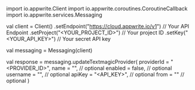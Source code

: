 import io.appwrite.Client
import io.appwrite.coroutines.CoroutineCallback
import io.appwrite.services.Messaging

val client = Client()
    .setEndpoint("https://cloud.appwrite.io/v1") // Your API Endpoint
    .setProject("<YOUR_PROJECT_ID>") // Your project ID
    .setKey("<YOUR_API_KEY>") // Your secret API key

val messaging = Messaging(client)

val response = messaging.updateTextmagicProvider(
    providerId = "<PROVIDER_ID>",
    name = "<NAME>", // optional
    enabled = false, // optional
    username = "<USERNAME>", // optional
    apiKey = "<API_KEY>", // optional
    from = "<FROM>" // optional
)
